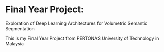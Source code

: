 # Final Year Project: 
Exploration of Deep Learning Architectures for Volumetric Semantic Segmentation

This is my Final Year Project from PERTONAS University of Technology in Malaysia


